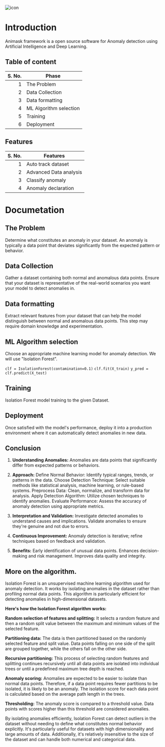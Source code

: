 ![icon](https://i.ibb.co/HgZXm3M/animask.png)


# Introduction
Animask framework is a open source software for Anomaly detection using Artificial Intelligence and Deep Learning.

## Table of content
| S. No. | Phase |
|-----:|---------------|
|     1|The Problem|
|     2|Data Collection|
|     3|Data formatting|
|  4   |ML Algorithm selection|
|     5|Training|
|     6|Deployment|

## Features
| S. No. | Features |
|-----:|---------------|
|     1|Auto track dataset|
|     2|Advanced Data analysis|
|     3|Classify anomaly|
|  4   |Anomaly declaration|

# Documetation
## The Problem
Determine what constitutes an anomaly in your dataset. An anomaly is typically a data point that deviates significantly from the expected pattern or behavior.

## Data Collection
Gather a dataset containing both normal and anomalous data points. Ensure that your dataset is representative of the real-world scenarios you want your model to detect anomalies in.

## Data formatting
Extract relevant features from your dataset that can help the model distinguish between normal and anomalous data points. This step may require domain knowledge and experimentation.

## ML Algorithm selection
Choose an appropriate machine learning model for anomaly detection. We will use "Isolation Forest".

`clf = IsolationForest(contamination=0.1)`
`clf.fit(X_train)`
`y_pred = clf.predict(X_test)`

## Training
Isolation Forest model training to the given Dataset.

## Deployment
Once satisfied with the model's performance, deploy it into a production environment where it can automatically detect anomalies in new data.



## Conclusion
1. **Understanding Anomalies:**
   Anomalies are data points that significantly differ from expected patterns or behaviors.

3. **Approach:**
  Define Normal Behavior: Identify typical ranges, trends, or patterns in the data.
  Choose Detection Technique: Select suitable methods like statistical analysis, machine learning, or rule-based systems.
  Preprocess Data: Clean, normalize, and transform data for analysis.
  Apply Detection Algorithm: Utilize chosen techniques to identify anomalies.
  Evaluate Performance: Assess the accuracy of anomaly detection using appropriate metrics.

3. **Interpretation and Validation:**
  Investigate detected anomalies to understand causes and implications.
  Validate anomalies to ensure they're genuine and not due to errors.

5. **Continuous Improvement:**
  Anomaly detection is iterative; refine techniques based on feedback and validation.

6. **Benefits:**
  Early identification of unusual data points.
  Enhances decision-making and risk management.
  Improves data quality and integrity.


## More on the algorithm.
Isolation Forest is an unsupervised machine learning algorithm used for anomaly detection. It works by isolating anomalies in the dataset rather than profiling normal data points. This algorithm is particularly efficient for detecting anomalies in high-dimensional datasets.

**Here's how the Isolation Forest algorithm works:**

**Random selection of features and splitting:** It selects a random feature and then a random split value between the maximum and minimum values of the selected feature.

**Partitioning data:** The data is then partitioned based on the randomly selected feature and split value. Data points falling on one side of the split are grouped together, while the others fall on the other side.

**Recursive partitioning:** This process of selecting random features and splitting continues recursively until all data points are isolated into individual trees or until a predefined maximum tree depth is reached.

**Anomaly scoring:** Anomalies are expected to be easier to isolate than normal data points. Therefore, if a data point requires fewer partitions to be isolated, it is likely to be an anomaly. The isolation score for each data point is calculated based on the average path length in the trees.

**Thresholding:** The anomaly score is compared to a threshold value. Data points with scores higher than this threshold are considered anomalies.

By isolating anomalies efficiently, Isolation Forest can detect outliers in the dataset without needing to define what constitutes normal behavior explicitly. It's particularly useful for datasets with high dimensionality and large amounts of data. Additionally, it's relatively insensitive to the size of the dataset and can handle both numerical and categorical data.





